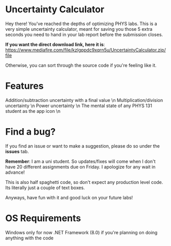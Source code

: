 # Uncertainty Calculator

Hey there! You've reached the depths of optimizing PHYS labs. This is a very simple uncertainty calculator, meant for saving you those 5 extra seconds you need to hand in your lab report before the submission closes.

**If you want the direct download link, here it is**:
https://www.mediafire.com/file/kzlgppdc9xqrn5u/UncertaintyCalculator.zip/file

Otherwise, you can sort through the source code if you're feeling like it. 

# Features
Addition/subtraction uncertainty with a final value \n
Multiplication/division uncertainty \n
Power uncertainty \n
The mental state of any PHYS 131 student as the app icon \n

# Find a bug?
If you find an issue or want to make a suggestion, please do so under the **issues** tab.

**Remember**: I am a uni student. So updates/fixes will come when I don't have 20 different assignments due on Friday. I apologize for any wait in advance!

This is also half spaghetti code, so don't expect any production level code. Its literally just a couple of text boxes.

Anyways, have fun with it and good luck on your future labs!

# OS Requirements
Windows only for now
.NET Framework (8.0) if you're planning on doing anything with the code
